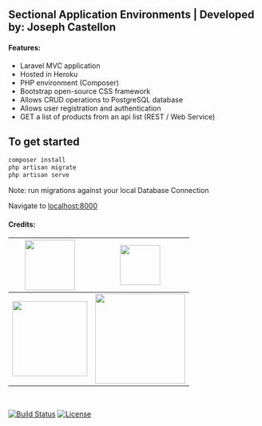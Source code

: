 ## Sectional Application Environments | Developed by: Joseph Castellon

#### Features:

- Laravel MVC application
- Hosted in Heroku
- PHP environment (Composer)
- Bootstrap open-source CSS framework
- Allows CRUD operations to PostgreSQL database
- Allows user registration and authentication 
- GET a list of products from an api list (REST / Web Service)

## To get started

```bash
composer install
php artisan migrate
php artisan serve
```
Note: run migrations against your local Database Connection

Navigate to [localhost:8000](http://localhost:8000)
<br/>
#### Credits:
| <a href="https://www.heroku.com/" target="_blank"><img src="https://camo.githubusercontent.com/065f065d12a6ba6b2cfcff767aaafd438a7ed5ae615e3ac39051c022cebaa698/68747470733a2f2f63646e2e776f726c64766563746f726c6f676f2e636f6d2f6c6f676f732f6865726f6b752d312e737667" width="100"></a>  | <a href="https://www.php.net/" target="_blank"><img src="https://upload.wikimedia.org/wikipedia/commons/2/27/PHP-logo.svg" width="80"></a> |
| ------------- | -------------- |
| <a href="https://www.postgresql.org/" target="_blank"><img src="https://www.aalpha.net/wp-content/uploads/2019/05/postgre-database-development-india.png" width="150"></a> | <a href="https://laravel.com" target="_blank"><img src="https://raw.githubusercontent.com/laravel/art/master/logo-lockup/5%20SVG/2%20CMYK/1%20Full%20Color/laravel-logolockup-cmyk-red.svg" width="180"></a> |
<br/>
<p align="left">
<a href="#"><img src="https://travis-ci.org/laravel/framework.svg" alt="Build Status"></a>
<a href="#"><img src="https://img.shields.io/packagist/l/laravel/framework" alt="License"></a>
</p>
